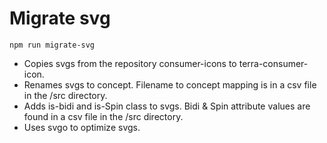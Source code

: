 # Migrate svg

```
npm run migrate-svg
```
* Copies svgs from the repository consumer-icons to terra-consumer-icon.
* Renames svgs to concept. Filename to concept mapping is in a csv file in the /src directory.
* Adds is-bidi and is-Spin class to svgs. Bidi & Spin attribute values are found in a csv file in the /src directory.
* Uses svgo to optimize svgs.
